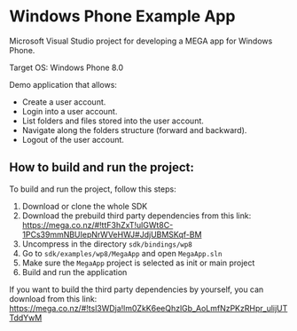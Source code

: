 # Windows Phone Example App

Microsoft Visual Studio project for developing a MEGA app for Windows Phone.

Target OS: Windows Phone 8.0

Demo application that allows:
- Create a user account.
- Login into a user account.
- List folders and files stored into the user account.
- Navigate along the folders structure (forward and backward).
- Logout of the user account.


## How to build and run the project:

To build and run the project, follow this steps:

1. Download or clone the whole SDK
2. Download the prebuild third party dependencies from this link: https://mega.co.nz/#!ttF3hZxT!ulGWt8C-1PCs39mmNBUIepNrWVeHWJ#JdjUBMSKqf-BM
3. Uncompress in the directory `sdk/bindings/wp8`
4. Go to `sdk/examples/wp8/MegaApp` and open `MegaApp.sln`
5. Make sure the `MegaApp` project is selected as init or main project
6. Build and run the application


If you want to build the third party dependencies by yourself, you can download from this link: https://mega.co.nz/#!tsl3WDja!lm0ZkK6eeQhzlGb_AoLmfNzPKzRHpr_ulijUTTddYwM
